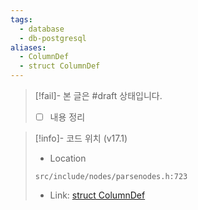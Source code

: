 ```yaml
---
tags:
  - database
  - db-postgresql
aliases:
  - ColumnDef
  - struct ColumnDef
---
```

> [!fail]- 본 글은 #draft 상태입니다.
> - [ ] 내용 정리

> [!info]- 코드 위치 (v17.1)
> - Location
> ```
> src/include/nodes/parsenodes.h:723
> ```
> - Link: [struct ColumnDef](https://github.com/postgres/postgres/blob/REL_17_1/src/include/nodes/parsenodes.h#L705-L746)